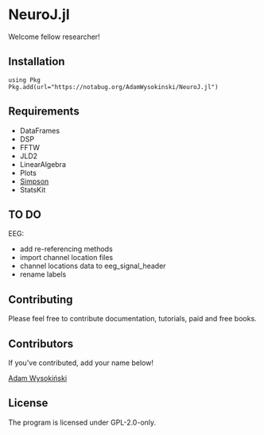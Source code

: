 # NeuroJ.jl

Welcome fellow researcher!

## Installation

```
using Pkg
Pkg.add(url="https://notabug.org/AdamWysokinski/NeuroJ.jl")
```

## Requirements

- DataFrames
- DSP
- FFTW
- JLD2
- LinearAlgebra
- Plots
- [Simpson](https://notabug.org/AdamWysokinski/Simpson.jl)
- StatsKit

## TO DO

EEG:
- add re-referencing methods
- import channel location files
- channel locations data to eeg_signal_header
- rename labels

## Contributing

Please feel free to contribute documentation, tutorials, paid and free books.

## Contributors

If you've contributed, add your name below!

[Adam Wysokiński](adam.wysokinski@umed.lodz.pl)

## License

The program is licensed under GPL-2.0-only.